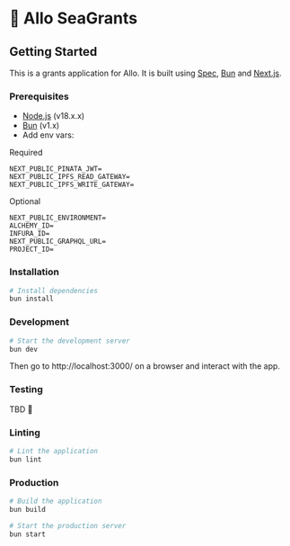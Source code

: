 # 🌊 Allo SeaGrants

## Getting Started

This is a grants application for Allo. It is built using
[Spec](https://spec.dev), [Bun](https://bun.sh/) and
[Next.js](https://nextjs.org/).

### Prerequisites

- [Node.js](https://nodejs.org/en/) (v18.x.x)
- [Bun](https://bun.sh/) (v1.x)
- Add env vars:

Required
```
NEXT_PUBLIC_PINATA_JWT=
NEXT_PUBLIC_IPFS_READ_GATEWAY=
NEXT_PUBLIC_IPFS_WRITE_GATEWAY=
```

Optional
```
NEXT_PUBLIC_ENVIRONMENT=
ALCHEMY_ID=
INFURA_ID=
NEXT_PUBLIC_GRAPHQL_URL=
PROJECT_ID=
```

### Installation

```bash
# Install dependencies
bun install
```

### Development

```bash
# Start the development server
bun dev
```

Then go to http://localhost:3000/ on a browser and interact with the app.

### Testing

TBD 🤔

### Linting

```bash
# Lint the application
bun lint
```

### Production

```bash
# Build the application
bun build

# Start the production server
bun start
```

